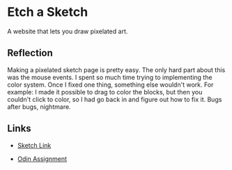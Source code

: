 # Etch a Sketch
A website that lets you draw pixelated art.

## Reflection
Making a pixelated sketch page is pretty easy. The only hard part about this was the mouse events. I spent so much time trying to implementing the color system. Once I fixed one thing, something else wouldn't work. For example: I made it possible to drag to color the blocks, but then you couldn't click to color, so I had go back in and figure out how to fix it. Bugs after bugs, nightmare.


## Links
- [Sketch Link](https://someonefumb.github.io/etch-a-sketch/)

- [Odin Assignment](https://www.theodinproject.com/lessons/foundations-etch-a-sketch)